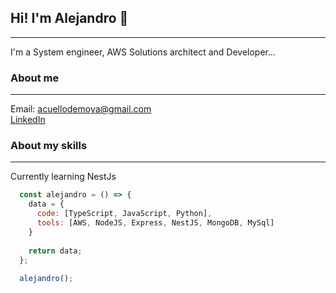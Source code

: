 ## Hi! I'm Alejandro 👋
---
I'm a System engineer, AWS Solutions architect and Developer...
### About me
---
Email: acuellodemoya@gmail.com  
[LinkedIn](https://www.linkedin.com/in/alejandro-cuello-de-moya-02404619a)
### About my skills
---
Currently learning NestJs 
```javascript
  const alejandro = () => {
    data = {
      code: [TypeScript, JavaScript, Python],
      tools: [AWS, NodeJS, Express, NestJS, MongoDB, MySql]
    }
  
    return data;
  };
  
  alejandro();
```

<!--
**acuellodemoya/acuellodemoya** is a ✨ _special_ ✨ repository because its `README.md` (this file) appears on your GitHub profile.

